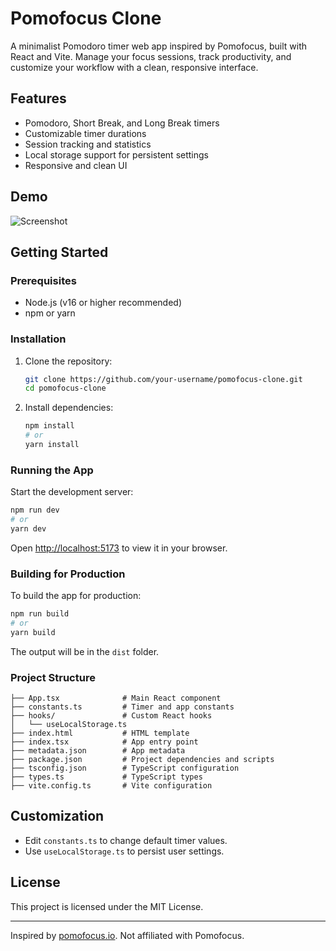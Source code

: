 # Pomofocus Clone

A minimalist Pomodoro timer web app inspired by Pomofocus, built with React and Vite. Manage your focus sessions, track productivity, and customize your workflow with a clean, responsive interface.

## Features

- Pomodoro, Short Break, and Long Break timers
- Customizable timer durations
- Session tracking and statistics
- Local storage support for persistent settings
- Responsive and clean UI

## Demo

![Screenshot](screenshot.png)

## Getting Started

### Prerequisites
- Node.js (v16 or higher recommended)
- npm or yarn

### Installation

1. Clone the repository:
   ```sh
   git clone https://github.com/your-username/pomofocus-clone.git
   cd pomofocus-clone
   ```
2. Install dependencies:
   ```sh
   npm install
   # or
   yarn install
   ```

### Running the App

Start the development server:
```sh
npm run dev
# or
yarn dev
```

Open [http://localhost:5173](http://localhost:5173) to view it in your browser.

### Building for Production

To build the app for production:
```sh
npm run build
# or
yarn build
```

The output will be in the `dist` folder.

### Project Structure

```
├── App.tsx              # Main React component
├── constants.ts         # Timer and app constants
├── hooks/               # Custom React hooks
│   └── useLocalStorage.ts
├── index.html           # HTML template
├── index.tsx            # App entry point
├── metadata.json        # App metadata
├── package.json         # Project dependencies and scripts
├── tsconfig.json        # TypeScript configuration
├── types.ts             # TypeScript types
├── vite.config.ts       # Vite configuration
```

## Customization
- Edit `constants.ts` to change default timer values.
- Use `useLocalStorage.ts` to persist user settings.

## License

This project is licensed under the MIT License.

---

Inspired by [pomofocus.io](https://pomofocus.io/). Not affiliated with Pomofocus.